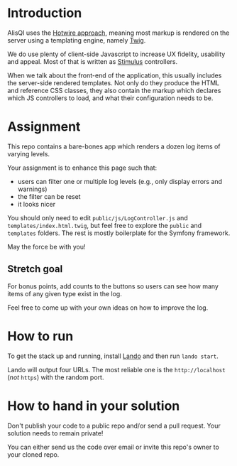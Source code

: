 # Introduction
AlisQI uses the [Hotwire approach](https://hotwired.dev/), meaning most markup is rendered on the server using a
templating engine, namely [Twig](https://twig.symfony.com/).

We do use plenty of client-side Javascript to increase UX fidelity, usability and appeal. Most of that is written as
[Stimulus](https://stimulus.hotwired.dev/) controllers.

When we talk about the front-end of the application, this usually includes the server-side rendered templates. Not only
do they produce the HTML and reference CSS classes, they also contain the markup which declares which JS controllers
to load, and what their configuration needs to be.

# Assignment
This repo contains a bare-bones app which renders a dozen log items of varying levels.

Your assignment is to enhance this page such that:
* users can filter one or multiple log levels (e.g., only display errors and warnings)
* the filter can be reset
* it looks nicer

You should only need to edit `public/js/LogController.js` and `templates/index.html.twig`, but feel free to explore the
`public` and `templates` folders. The rest is mostly boilerplate for the Symfony framework.

May the force be with you!

## Stretch goal
For bonus points, add counts to the buttons so users can see how many items of any given type exist in the log.

Feel free to come up with your own ideas on how to improve the log.

# How to run
To get the stack up and running, install [Lando](https://docs.lando.dev/) and then run `lando start`.

Lando will output four URLs. The most reliable one is the `http://localhost` (*not* `https`) with the random port.

# How to hand in your solution
Don't publish your code to a public repo and/or send a pull request. Your solution needs to remain private!

You can either send us the code over email or invite this repo's owner to your cloned repo.
